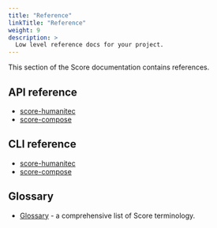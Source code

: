 ```yaml
---
title: "Reference"
linkTitle: "Reference"
weight: 9
description: >
  Low level reference docs for your project.
---
```


<!-- overview -->

This section of the Score documentation contains references.

<!-- body -->

## API reference

- [score-humanitec]()
- [score-compose]()

## CLI reference

- [score-humanitec]()
- [score-compose]()

## Glossary

- [Glossary](/docs/reference/glossary/) - a comprehensive list of Score terminology.
